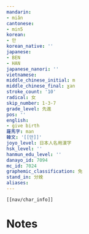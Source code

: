 ```yaml
---
mandarin:
- miǎn
cantonese:
- min5
korean:
- 만
korean_native: ''
japanese:
- BEN
- HAN
japanese_nanori: ''
vietnamese:
middle_chinese_initial: m
middle_chinese_final: ɣan
stroke_count: '10'
radical: 女
skip_number: 1-3-7
grade_level: 先進
pos: ''
english:
- give birth
羅馬字: man
韓文: '[[만]]'
joyo_level: 日本人名用漢字
hsk_level: ''
hanmun_edu_level: ''
danayo_id: 7094
mc_id: 7024
graphemic_classification: 免
stand_in: 分娩
aliases:
---
```

```meta-bind-embed
[[nav/char_info]]
```

# Notes

